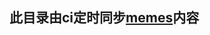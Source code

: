 ## 此目录由ci定时同步[memes](https://github.com/MemeCrafters/meme-generator/tree/main/meme_generator/memes)内容